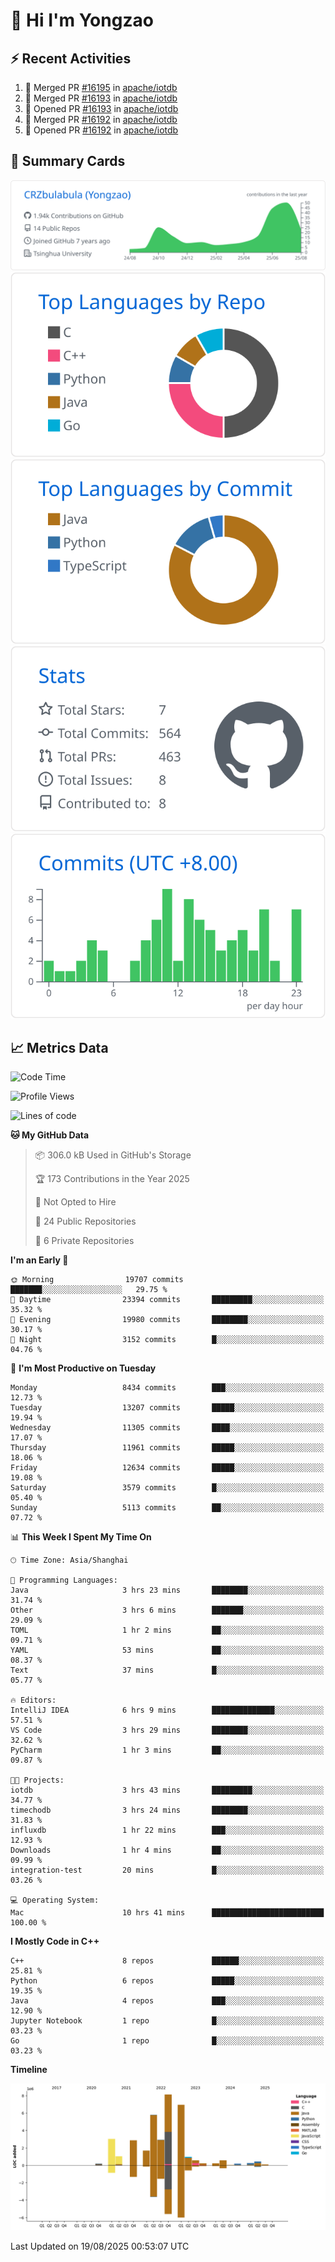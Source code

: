 # 👋 Hi I'm Yongzao

## ⚡ Recent Activities
<!--START_SECTION:activity-->
1. 🎉 Merged PR [#16195](https://github.com/apache/iotdb/pull/16195) in [apache/iotdb](https://github.com/apache/iotdb)
2. 🎉 Merged PR [#16193](https://github.com/apache/iotdb/pull/16193) in [apache/iotdb](https://github.com/apache/iotdb)
3. 💪 Opened PR [#16193](https://github.com/apache/iotdb/pull/16193) in [apache/iotdb](https://github.com/apache/iotdb)
4. 🎉 Merged PR [#16192](https://github.com/apache/iotdb/pull/16192) in [apache/iotdb](https://github.com/apache/iotdb)
5. 💪 Opened PR [#16192](https://github.com/apache/iotdb/pull/16192) in [apache/iotdb](https://github.com/apache/iotdb)
<!--END_SECTION:activity-->

## 🎑 Summary Cards

[![](https://raw.githubusercontent.com/CRZbulabula/CRZbulabula/main/profile-summary-card-output/github/0-profile-details.svg)](https://github.com/vn7n24fzkq/github-profile-summary-cards)
[![](https://raw.githubusercontent.com/CRZbulabula/CRZbulabula/main/profile-summary-card-output/github/1-repos-per-language.svg)](https://github.com/vn7n24fzkq/github-profile-summary-cards) [![](https://raw.githubusercontent.com/CRZbulabula/CRZbulabula/main/profile-summary-card-output/github/2-most-commit-language.svg)](https://github.com/vn7n24fzkq/github-profile-summary-cards)
[![](https://raw.githubusercontent.com/CRZbulabula/CRZbulabula/main/profile-summary-card-output/github/3-stats.svg)](https://github.com/vn7n24fzkq/github-profile-summary-cards) [![](https://raw.githubusercontent.com/CRZbulabula/CRZbulabula/main/profile-summary-card-output/github/4-productive-time.svg)](https://github.com/vn7n24fzkq/github-profile-summary-cards)

## 📈 Metrics Data

<!--START_SECTION:waka-->
![Code Time](http://img.shields.io/badge/Code%20Time-1%2C131%20hrs%2016%20mins-blue)

![Profile Views](http://img.shields.io/badge/Profile%20Views-1-blue)

![Lines of code](https://img.shields.io/badge/From%20Hello%20World%20I%27ve%20Written-35.9%20million%20lines%20of%20code-blue)

**🐱 My GitHub Data** 

> 📦 306.0 kB Used in GitHub's Storage 
 > 
> 🏆 173 Contributions in the Year 2025
 > 
> 🚫 Not Opted to Hire
 > 
> 📜 24 Public Repositories 
 > 
> 🔑 6 Private Repositories 
 > 
**I'm an Early 🐤** 

```text
🌞 Morning                19707 commits       ███████░░░░░░░░░░░░░░░░░░   29.75 % 
🌆 Daytime                23394 commits       █████████░░░░░░░░░░░░░░░░   35.32 % 
🌃 Evening                19980 commits       ████████░░░░░░░░░░░░░░░░░   30.17 % 
🌙 Night                  3152 commits        █░░░░░░░░░░░░░░░░░░░░░░░░   04.76 % 
```
📅 **I'm Most Productive on Tuesday** 

```text
Monday                   8434 commits        ███░░░░░░░░░░░░░░░░░░░░░░   12.73 % 
Tuesday                  13207 commits       █████░░░░░░░░░░░░░░░░░░░░   19.94 % 
Wednesday                11305 commits       ████░░░░░░░░░░░░░░░░░░░░░   17.07 % 
Thursday                 11961 commits       █████░░░░░░░░░░░░░░░░░░░░   18.06 % 
Friday                   12634 commits       █████░░░░░░░░░░░░░░░░░░░░   19.08 % 
Saturday                 3579 commits        █░░░░░░░░░░░░░░░░░░░░░░░░   05.40 % 
Sunday                   5113 commits        ██░░░░░░░░░░░░░░░░░░░░░░░   07.72 % 
```


📊 **This Week I Spent My Time On** 

```text
🕑︎ Time Zone: Asia/Shanghai

💬 Programming Languages: 
Java                     3 hrs 23 mins       ████████░░░░░░░░░░░░░░░░░   31.74 % 
Other                    3 hrs 6 mins        ███████░░░░░░░░░░░░░░░░░░   29.09 % 
TOML                     1 hr 2 mins         ██░░░░░░░░░░░░░░░░░░░░░░░   09.71 % 
YAML                     53 mins             ██░░░░░░░░░░░░░░░░░░░░░░░   08.37 % 
Text                     37 mins             █░░░░░░░░░░░░░░░░░░░░░░░░   05.77 % 

🔥 Editors: 
IntelliJ IDEA            6 hrs 9 mins        ██████████████░░░░░░░░░░░   57.51 % 
VS Code                  3 hrs 29 mins       ████████░░░░░░░░░░░░░░░░░   32.62 % 
PyCharm                  1 hr 3 mins         ██░░░░░░░░░░░░░░░░░░░░░░░   09.87 % 

🐱‍💻 Projects: 
iotdb                    3 hrs 43 mins       █████████░░░░░░░░░░░░░░░░   34.77 % 
timechodb                3 hrs 24 mins       ████████░░░░░░░░░░░░░░░░░   31.83 % 
influxdb                 1 hr 22 mins        ███░░░░░░░░░░░░░░░░░░░░░░   12.93 % 
Downloads                1 hr 4 mins         ██░░░░░░░░░░░░░░░░░░░░░░░   09.99 % 
integration-test         20 mins             █░░░░░░░░░░░░░░░░░░░░░░░░   03.26 % 

💻 Operating System: 
Mac                      10 hrs 41 mins      █████████████████████████   100.00 % 
```

**I Mostly Code in C++** 

```text
C++                      8 repos             ██████░░░░░░░░░░░░░░░░░░░   25.81 % 
Python                   6 repos             █████░░░░░░░░░░░░░░░░░░░░   19.35 % 
Java                     4 repos             ███░░░░░░░░░░░░░░░░░░░░░░   12.90 % 
Jupyter Notebook         1 repo              █░░░░░░░░░░░░░░░░░░░░░░░░   03.23 % 
Go                       1 repo              █░░░░░░░░░░░░░░░░░░░░░░░░   03.23 % 
```



**Timeline**

![Lines of Code chart](https://raw.githubusercontent.com/CRZbulabula/CRZbulabula/main/assets/bar_graph.png)


 Last Updated on 19/08/2025 00:53:07 UTC
<!--END_SECTION:waka-->

